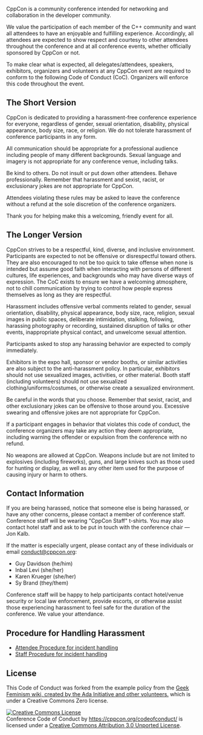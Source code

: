 CppCon is a community conference intended for networking and collaboration in the developer community.

We value the participation of each member of the C++ community and want all attendees to have an enjoyable and fulfilling experience. Accordingly, all attendees are expected to show respect and courtesy to other attendees throughout the conference and at all conference events, whether officially sponsored by CppCon or not.

To make clear what is expected, all delegates/attendees, speakers, exhibitors, organizers and volunteers at any CppCon event are required to conform to the following Code of Conduct (CoC). Organizers will enforce this code throughout the event.

The Short Version
-----------------

CppCon is dedicated to providing a harassment-free conference experience for everyone, regardless of gender, sexual orientation, disability, physical appearance, body size, race, or religion. We do not tolerate harassment of conference participants in any form.

All communication should be appropriate for a professional audience including people of many different backgrounds. Sexual language and imagery is not appropriate for any conference venue, including talks.

Be kind to others. Do not insult or put down other attendees. Behave professionally. Remember that harassment and sexist, racist, or exclusionary jokes are not appropriate for CppCon.

Attendees violating these rules may be asked to leave the conference without a refund at the sole discretion of the conference organizers.

Thank you for helping make this a welcoming, friendly event for all.

The Longer Version
------------------

CppCon strives to be a respectful, kind, diverse, and inclusive environment. Participants are expected to not be offensive or disrespectful toward others. They are also encouraged to not be too quick to take offense when none is intended but assume good faith when interacting with persons of different cultures, life experiences, and backgrounds who may have diverse ways of expression. The CoC exists to ensure we have a welcoming atmosphere, not to chill communication by trying to control how people express themselves as long as they are respectful.

Harassment includes offensive verbal comments related to gender, sexual orientation, disability, physical appearance, body size, race, religion, sexual images in public spaces, deliberate intimidation, stalking, following, harassing photography or recording, sustained disruption of talks or other events, inappropriate physical contact, and unwelcome sexual attention.

Participants asked to stop any harassing behavior are expected to comply immediately.

Exhibitors in the expo hall, sponsor or vendor booths, or similar activities are also subject to the anti-harassment policy. In particular, exhibitors should not use sexualized images, activities, or other material. Booth staff (including volunteers) should not use sexualized clothing/uniforms/costumes, or otherwise create a sexualized environment.

Be careful in the words that you choose. Remember that sexist, racist, and other exclusionary jokes can be offensive to those around you. Excessive swearing and offensive jokes are not appropriate for CppCon.

If a participant engages in behavior that violates this code of conduct, the conference organizers may take any action they deem appropriate, including warning the offender or expulsion from the conference with no refund.

No weapons are allowed at CppCon. Weapons include but are not limited to explosives (including fireworks), guns, and large knives such as those used for hunting or display, as well as any other item used for the purpose of causing injury or harm to others.

Contact Information
-------------------

If you are being harassed, notice that someone else is being harassed, or have any other concerns, please contact a member of conference staff. Conference staff will be wearing "CppCon Staff" t-shirts. You may also contact hotel staff and ask to be put in touch with the conference chair &mdash; Jon Kalb.

If the matter is especially urgent, please contact any of these individuals or email conduct@cppcon.org:

- Guy Davidson (he/him)
- Inbal Levi (she/her)
- Karen Krueger (she/her)
- Sy Brand (they/them)

Conference staff will be happy to help participants contact hotel/venue security or local law enforcement, provide escorts, or otherwise assist those experiencing harassment to feel safe for the duration of the conference. We value your attendance.

Procedure for Handling Harassment
------------------------------------------
- [Attendee Procedure for incident handling](Attendee%20Procedure%20for%20incident%20handling.md)
- [Staff Procedure for incident handling](Staff%20Procedure%20for%20incident%20handling.md)

License
-------

This Code of Conduct was forked from the example policy from the [Geek Feminism wiki, created by the Ada Initiative and other volunteers.](http://geekfeminism.wikia.com/wiki/Conference_anti-harassment/Policy) which is under a Creative Commons Zero license.

<a rel="license" href="http://creativecommons.org/licenses/by/3.0/"><img alt="Creative Commons License" style="border-width:0" src="http://i.creativecommons.org/l/by/3.0/88x31.png" /></a><br /><span xmlns:dct="http://purl.org/dc/terms/" href="http://purl.org/dc/dcmitype/Text" property="dct:title" rel="dct:type">Conference Code of Conduct</span> by <a xmlns:cc="http://creativecommons.org/ns#" href="https://cppcon.org/codeofconduct/" property="cc:attributionName" rel="cc:attributionURL">https://cppcon.org/codeofconduct/</a> is licensed under a <a rel="license" href="http://creativecommons.org/licenses/by/3.0/">Creative Commons Attribution 3.0 Unported License</a>.
